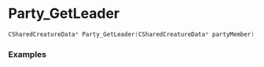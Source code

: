 # Party_GetLeader

```cpp - C++
CSharedCreatureData* Party_GetLeader(CSharedCreatureData* partyMember);
```

### Examples
```cpp - C++

```
